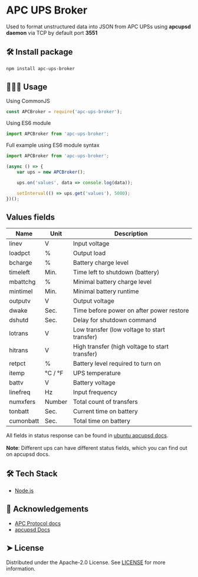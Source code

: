 # APC UPS Broker

Used to format unstructured data into JSON from APC UPSs using **apcupsd daemon** via TCP by default port **3551**

## 🛠️ Install package    
```bash
npm install apc-ups-broker
```

## 🧑🏻‍💻 Usage
Using CommonJS 
```js
const APCBroker = require('apc-ups-broker');
```
Using ES6 module
```js
import APCBroker from 'apc-ups-broker';
```

Full example using ES6 module syntax
```js
import APCBroker from 'apc-ups-broker';

(async () => {
    var ups = new APCBroker();

    ups.on('values', data => console.log(data));

    setInterval(() => ups.get('values'), 5000);
})();
```

## Values fields
| Name| Unit| Description
| -------- | -------- | -------- |
| linev | V | Input voltage
| loadpct | % | Output load
| bcharge | % | Battery charge level
| timeleft | Min. | Time left to shutdown (battery)
| mbattchg | % | Minimal battery charge level
| mintimel | Min. | Minimal battery runtime
| outputv | V | Output voltage
| dwake | Sec. | Time before power on after power restore
| dshutd | Sec. | Delay for shutdown command
| lotrans | V | Low transfer (low voltage to start transfer)
| hitrans | V | High transfer (high voltage to start transfer)
| retpct | % | Battery level required to turn on
| itemp | °C / °F | UPS temperature
| battv | V | Battery voltage
| linefreq | Hz | Input frequency
| numxfers | Number | Total count of transfers
| tonbatt | Sec. | Current time on battery
| cumonbatt | Sec. | Total time on battery |

All fields in status response can be found in [ubuntu apcupsd docs](https://manpages.ubuntu.com/manpages/bionic/man8/apcaccess.8.html).
<br><br>
**Note**: Different ups can have different status fields, which you can find out on apcupsd docs.

## 🛠️ Tech Stack
- [Node.js](https://nodejs.org/)

## 🙇 Acknowledgements      
- [APC Protocol docs](https://networkupstools.org/protocols/apcsmart.html)
- [apcupsd Docs](https://wiki.debian.org/apcupsd)
        
 
## ➤ License
Distributed under the Apache-2.0 License. See [LICENSE](LICENSE) for more information.
        
